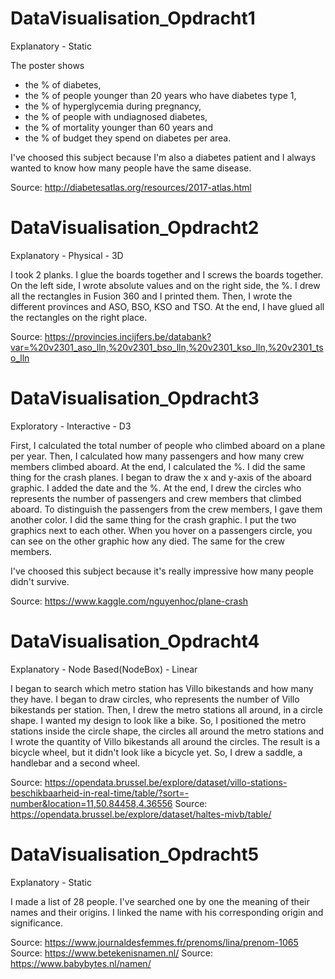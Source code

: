 # DataVisualisation_Opdracht1

Explanatory - Static

The poster shows
  - the % of diabetes,
  - the % of people younger than 20 years who have diabetes type 1,
  - the % of hyperglycemia during pregnancy,
  - the % of people with undiagnosed diabetes,
  - the % of mortality younger than 60 years and
  - the % of budget they spend on diabetes per area.
  
I've choosed this subject because I'm also a diabetes patient and I always wanted to know how many people have the same disease.

Source: http://diabetesatlas.org/resources/2017-atlas.html
    
    
# DataVisualisation_Opdracht2

Explanatory - Physical - 3D

I took 2 planks. I glue the boards together and I screws the boards together. On the left side, I wrote absolute values and on the right side, the %. I drew all the rectangles in Fusion 360 and I printed them. Then, I wrote the different provinces and ASO, BSO, KSO and TSO. At the end, I have glued all the rectangles on the right place.

Source: https://provincies.incijfers.be/databank?var=%20v2301_aso_lln,%20v2301_bso_lln,%20v2301_kso_lln,%20v2301_tso_lln


# DataVisualisation_Opdracht3

Exploratory - Interactive - D3

First, I calculated the total number of people who climbed aboard on a plane per year. Then, I calculated how many passengers and how many crew members climbed aboard. At the end, I calculated the %. I did the same thing for the crash planes.
I began to draw the x and y-axis of the aboard graphic. I added the date and the %. At the end, I drew the circles who represents the number of passengers and crew members that climbed aboard. To distinguish the passengers from the crew members, I gave them another color. I did the same thing for the crash graphic. I put the two graphics next to each other. When you hover on a passengers circle, you can see on the other graphic how any died. The same for the crew members.

I've choosed this subject because it's really impressive how many people didn't survive.

Source: https://www.kaggle.com/nguyenhoc/plane-crash


# DataVisualisation_Opdracht4

Explanatory - Node Based(NodeBox) - Linear

I began to search which metro station has Villo bikestands and how many they have. I began to draw circles, who represents the number of Villo bikestands per station. Then, I drew the metro stations all around, in a circle shape. I wanted my design to look like a bike. So, I positioned the metro stations inside the circle shape, the circles all around the metro stations and I wrote the quantity of Villo bikestands all around the circles. The result is a bicycle wheel, but it didn't look like a bicycle yet. So, I drew a saddle, a handlebar and a second wheel.

Source: https://opendata.brussel.be/explore/dataset/villo-stations-beschikbaarheid-in-real-time/table/?sort=-number&location=11,50.84458,4.36556
Source: https://opendata.brussel.be/explore/dataset/haltes-mivb/table/
    

# DataVisualisation_Opdracht5

Explanatory - Static

I made a list of 28 people. I've searched one by one the meaning of their names and their origins. I linked the name with his corresponding origin and significance.

Source: https://www.journaldesfemmes.fr/prenoms/lina/prenom-1065
Source: https://www.betekenisnamen.nl/
Source: https://www.babybytes.nl/namen/
